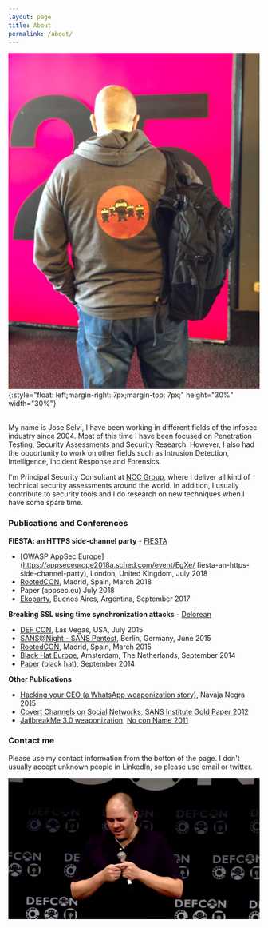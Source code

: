 ```yaml
---
layout: page
title: About
permalink: /about/
---
```


![](/images/jselvincc.jpg){:style="float: left;margin-right: 7px;margin-top: 7px;" height="30%" width="30%"}

<br>My name is Jose Selvi, I have been working in different fields of the infosec industry since 2004. Most of this time I have been focused on Penetration Testing, Security Assessments and Security Research. However, I also had the opportunity to work on other fields such as Intrusion Detection, Intelligence, Incident Response and Forensics.

I'm Principal Security Consultant at [NCC Group](https://www.nccgroup.com), where I deliver all kind of technical security assessments around the world. In addition, I usually contribute to security tools and I do research on new techniques when I have some spare time.

### Publications and Conferences

**FIESTA: an HTTPS side-channel party** - [FIESTA](https://github.com/jselvi/fiesta)
* [OWASP AppSec Europe](https://appseceurope2018a.sched.com/event/EgXe/
fiesta-an-https-side-channel-party), London, United Kingdom, July 2018
* [RootedCON](https://www.rootedcon.com/ponentes#173), Madrid, Spain, March 2018
* Paper (appsec.eu)	July 2018
* [Ekoparty](https://youtu.be/guZ30nXHkUg), Buenos Aires, Argentina, September 2017

**Breaking SSL using time synchronization attacks** - [Delorean](https://github.com/PentesterES/Delorean)
* [DEF CON](https://www.youtube.com/watch?v=hkw9tFnJk8k), Las Vegas, USA, July 2015
* [SANS@Night - SANS Pentest](https://www.sans.org/event/pen-test-berlin-2015/bonus-sessions/7490/), Berlin, Germany, June 2015
* [RootedCON](https://www.youtube.com/watch?v=S3ZgKpmGU0U), Madrid, Spain, March 2015
* [Black Hat Europe](https://www.youtube.com/watch?v=eLhb4jZuv6M), Amsterdam, The Netherlands, September 2014
* [Paper](https://www.blackhat.com/docs/eu-14/materials/eu-14-Selvi-Bypassing-HTTP-Strict-Transport-Security-wp.pdf) (black hat), September 2014

**Other Publications**
* [Hacking your CEO (a WhatsApp weaponization story)](https://youtu.be/gGxBQO5DcrA), Navaja Negra 2015
* [Covert Channels on Social Networks](https://github.com/PentesterES/FaceCat), [SANS Institute Gold Paper 2012](https://www.sans.org/reading-room/whitepapers/engineering/covert-channels-social-networks-33960)
* [JailbreakMe 3.0 weaponization](https://github.com/PentesterES/Jail0wnMe), [No con Name 2011](https://youtu.be/4vvlFnmNNK8?t=1m)

### Contact me

Please use my contact information from the botton of the page. I don't usually accept unknown people in LinkedIn, so please use email or twitter.

![](/images/jselvidefcon.jpg)